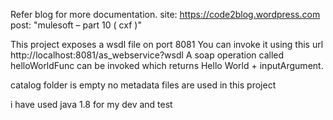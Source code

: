 Refer blog for more documentation. 
	site: https://code2blog.wordpress.com
	post:  "mulesoft – part 10 ( cxf )" 

This project exposes a wsdl file on port 8081
You can invoke it using this url http://localhost:8081/as_webservice?wsdl
A soap operation called helloWorldFunc can be invoked which returns Hello World + inputArgument. 

catalog folder is empty
	no metadata files are used in this project 
	
i have used java 1.8 for my dev and test


